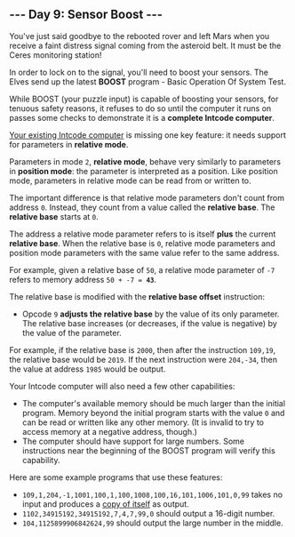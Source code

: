 <article class="day-desc"><h2>--- Day 9: Sensor Boost ---</h2><p>You've just said goodbye to the rebooted rover and left Mars when you receive a faint distress signal coming from the asteroid belt.  It must be the Ceres monitoring station!</p>
<p>In order to lock on to the signal, you'll need to boost your sensors. The Elves send up the latest <b>BOOST</b> program - Basic Operation Of System Test.</p>
<p>While BOOST (your puzzle input) is capable of boosting your sensors, for <span title="Oh sure, NOW safety is a priority.">tenuous safety reasons</span>, it refuses to do so until the computer it runs on passes some checks to demonstrate it is a <b>complete Intcode computer</b>.</p>
<p><a href="5">Your existing Intcode computer</a> is missing one key feature: it needs support for parameters in <b>relative mode</b>.</p>
<p>Parameters in mode <code>2</code>, <b>relative mode</b>, behave very similarly to parameters in <b>position mode</b>: the parameter is interpreted as a position.  Like position mode, parameters in relative mode can be read from or written to.</p>
<p>The important difference is that relative mode parameters don't count from address <code>0</code>.  Instead, they count from a value called the <b>relative base</b>. The <b>relative base</b> starts at <code>0</code>.</p>
<p>The address a relative mode parameter refers to is itself <b>plus</b> the current <b>relative base</b>. When the relative base is <code>0</code>, relative mode parameters and position mode parameters with the same value refer to the same address.</p>
<p>For example, given a relative base of <code>50</code>, a relative mode parameter of <code>-7</code> refers to memory address <code>50 + -7 = <b>43</b></code>.</p>
<p>The relative base is modified with the <b>relative base offset</b> instruction:</p>
<ul>
<li>Opcode <code>9</code> <b>adjusts the relative base</b> by the value of its only parameter. The relative base increases (or decreases, if the value is negative) by the value of the parameter.</li>
</ul>
<p>For example, if the relative base is <code>2000</code>, then after the instruction <code>109,19</code>, the relative base would be <code>2019</code>. If the next instruction were <code>204,-34</code>, then the value at address <code>1985</code> would be output.</p>
<p>Your Intcode computer will also need a few other capabilities:</p>
<ul>
<li>The computer's available memory should be much larger than the initial program. Memory beyond the initial program starts with the value <code>0</code> and can be read or written like any other memory. (It is invalid to try to access memory at a negative address, though.)</li>
<li>The computer should have support for large numbers. Some instructions near the beginning of the BOOST program will verify this capability.</li>
</ul>
<p>Here are some example programs that use these features:</p>
<ul>
<li><code>109,1,204,-1,1001,100,1,100,1008,100,16,101,1006,101,0,99</code> takes no input and produces a <a href="https://en.wikipedia.org/wiki/Quine_(computing)">copy of itself</a> as output.</li>
<li><code>1102,34915192,34915192,7,4,7,99,0</code> should output a 16-digit number.</li>
<li><code>104,1125899906842624,99</code> should output the large number in the middle.</li>
</ul>


</article>

<form method="post" action="9/answer"><input type="hidden" name="level" value="1"></form>